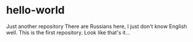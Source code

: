 # hello-world
Just another repository
There are Russians here,
I just don't know English well.
This is the first repository.
Look like that's it...
